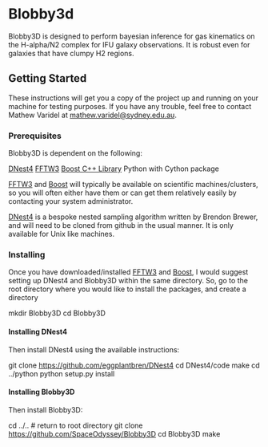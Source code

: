 # Blobby3d

Blobby3D is designed to perform bayesian inference for gas kinematics on the H-alpha/N2 complex for IFU galaxy observations. It is robust even for galaxies that have clumpy H2 regions.

## Getting Started

These instructions will get you a copy of the project up and running on your machine for testing purposes. If you have any trouble, feel free to contact Mathew Varidel at mathew.varidel@sydney.edu.au. 

### Prerequisites

Blobby3D is dependent on the following:

[DNest4](https://github.com/eggplantbren/DNest4)
[FFTW3](www.fftw.org)
[Boost C++ Library](www.boost.org)
Python with Cython package

[FFTW3](www.fftw.org) and [Boost](www.boost.org) will typically be available on scientific machines/clusters, so you will often either have them or can get them relatively easily by contacting your system administrator. 

[DNest4](https://github.com/eggplantbreen/DNest4) is a bespoke nested sampling algorithm written by Brendon Brewer, and will need to be cloned from github in the usual manner. It is only available for Unix like machines.

### Installing

Once you have downloaded/installed [FFTW3](www.fftw.org) and [Boost](www.boost.org), I would suggest setting up DNest4 and Blobby3D within the same directory. So, go to the root directory where you would like to install the packages, and create a directory

mkdir Blobby3D
cd Blobby3D

#### Installing DNest4

Then install DNest4 using the available instructions:

git clone https://github.com/eggplantbren/DNest4
cd DNest4/code
make
cd ../python
python setup.py install

#### Installing Blobby3D

Then install Blobby3D:

cd ../.. # return to root directory
git clone https://github.com/SpaceOdyssey/Blobby3D
cd Blobby3D
make